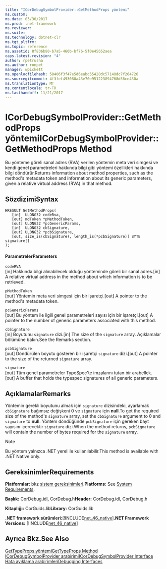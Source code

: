 ```yaml
---
title: "ICorDebugSymbolProvider::GetMethodProps yöntemi"
ms.custom: 
ms.date: 03/30/2017
ms.prod: .net-framework
ms.reviewer: 
ms.suite: 
ms.technology: dotnet-clr
ms.tgt_pltfrm: 
ms.topic: reference
ms.assetid: 8f836b80-b7a5-460b-bf76-5f0e45652aea
caps.latest.revision: "4"
author: rpetrusha
ms.author: ronpet
manager: wpickett
ms.openlocfilehash: 58406f3f47e5d6eabd55420dc57148dc7f264726
ms.sourcegitcommit: 4f3fef493080a43e70e951223894768d36ce430a
ms.translationtype: MT
ms.contentlocale: tr-TR
ms.lasthandoff: 11/21/2017
---
```

# <a name="icordebugsymbolprovidergetmethodprops-method"></a><span data-ttu-id="cfcbf-102">ICorDebugSymbolProvider::GetMethodProps yöntemi</span><span class="sxs-lookup"><span data-stu-id="cfcbf-102">ICorDebugSymbolProvider::GetMethodProps Method</span></span>
<span data-ttu-id="cfcbf-103">Bu yönteme göreli sanal adres (RVA) verilen yöntemin meta veri simgesi ve kendi genel parametreleri hakkında bilgi gibi yöntemi özellikleri hakkında bilgi döndürür.</span><span class="sxs-lookup"><span data-stu-id="cfcbf-103">Returns information about method properties, such as the method's metadata token and information about its generic parameters, given a relative virtual address (RVA) in that method.</span></span>  
  
## <a name="syntax"></a><span data-ttu-id="cfcbf-104">Sözdizimi</span><span class="sxs-lookup"><span data-stu-id="cfcbf-104">Syntax</span></span>  
  
```  
HRESULT GetMethodProps(  
   [in]  ULONG32 codeRva,  
   [out] mdToken *pMethodToken,  
   [out] ULONG32 *pcGenericParams,  
   [in]  ULONG32 cbSignature,  
   [out] ULONG32 *pcbSignature,  
   [out, size_is(cbSignature), length_is(*pcbSignature)] BYTE signature[]  
);  
```  
  
#### <a name="parameters"></a><span data-ttu-id="cfcbf-105">Parametreler</span><span class="sxs-lookup"><span data-stu-id="cfcbf-105">Parameters</span></span>  
 `codeRVA`  
 <span data-ttu-id="cfcbf-106">[in] Hakkında bilgi alınabilecek olduğu yönteminde göreli bir sanal adres.</span><span class="sxs-lookup"><span data-stu-id="cfcbf-106">[in] A relative virtual address in the method about which information is to be retrieved.</span></span>  
  
 `pMethodToken`  
 <span data-ttu-id="cfcbf-107">[out] Yöntemin meta veri simgesi için bir işaretçi.</span><span class="sxs-lookup"><span data-stu-id="cfcbf-107">[out] A pointer to the method's metadata token.</span></span>  
  
 `pcGenericParams`  
 <span data-ttu-id="cfcbf-108">[out] Bu yöntem ile ilgili genel parametreleri sayısı için bir işaretçi.</span><span class="sxs-lookup"><span data-stu-id="cfcbf-108">[out] A pointer to the number of generic parameters associated with this method.</span></span>  
  
 `cbSignature`  
 <span data-ttu-id="cfcbf-109">[in] Boyutunu `signature` dizi.</span><span class="sxs-lookup"><span data-stu-id="cfcbf-109">[in] The size of the `signature` array.</span></span> <span data-ttu-id="cfcbf-110">Açıklamalar bölümüne bakın.</span><span class="sxs-lookup"><span data-stu-id="cfcbf-110">See the Remarks section.</span></span>  
  
 `pcbSignature`  
 <span data-ttu-id="cfcbf-111">[out] Döndürülen boyutu gösteren bir işaretçi `signature` dizi.</span><span class="sxs-lookup"><span data-stu-id="cfcbf-111">[out] A pointer to the size of the returned `signature` array.</span></span>  
  
 `signature`  
 <span data-ttu-id="cfcbf-112">[out] Tüm genel parametreler TypeSpec'te imzalarını tutan bir arabellek.</span><span class="sxs-lookup"><span data-stu-id="cfcbf-112">[out] A buffer that holds the typespec signatures of all generic parameters.</span></span>  
  
## <a name="remarks"></a><span data-ttu-id="cfcbf-113">Açıklamalar</span><span class="sxs-lookup"><span data-stu-id="cfcbf-113">Remarks</span></span>  
 <span data-ttu-id="cfcbf-114">Yöntemin gerekli boyutunu almak için `signature` dizisindeki, ayarlamak `cbSignature` bağımsız değişkeni 0 ve `signature` için **null**.</span><span class="sxs-lookup"><span data-stu-id="cfcbf-114">To get the required size of the method's `signature` array, set the `cbSignature` argument to 0 and `signature` to **null**.</span></span> <span data-ttu-id="cfcbf-115">Yöntem döndüğünde `pcbSignature` için gereken bayt sayısını içerecektir `signature` dizi.</span><span class="sxs-lookup"><span data-stu-id="cfcbf-115">When the method returns, `pcbSignature` will contain the number of bytes required for the `signature` array.</span></span>  
  
> [!NOTE]
>  <span data-ttu-id="cfcbf-116">Bu yöntem yalnızca .NET yerel ile kullanılabilir.</span><span class="sxs-lookup"><span data-stu-id="cfcbf-116">This method is available with .NET Native only.</span></span>  
  
## <a name="requirements"></a><span data-ttu-id="cfcbf-117">Gereksinimler</span><span class="sxs-lookup"><span data-stu-id="cfcbf-117">Requirements</span></span>  
 <span data-ttu-id="cfcbf-118">**Platformlar:** bkz [sistem gereksinimleri](../../../../docs/framework/get-started/system-requirements.md).</span><span class="sxs-lookup"><span data-stu-id="cfcbf-118">**Platforms:** See [System Requirements](../../../../docs/framework/get-started/system-requirements.md).</span></span>  
  
 <span data-ttu-id="cfcbf-119">**Başlık:** CorDebug.idl, CorDebug.h</span><span class="sxs-lookup"><span data-stu-id="cfcbf-119">**Header:** CorDebug.idl, CorDebug.h</span></span>  
  
 <span data-ttu-id="cfcbf-120">**Kitaplığı:** CorGuids.lib</span><span class="sxs-lookup"><span data-stu-id="cfcbf-120">**Library:** CorGuids.lib</span></span>  
  
 <span data-ttu-id="cfcbf-121">**.NET framework sürümleri:**[!INCLUDE[net_46_native](../../../../includes/net-46-native-md.md)]</span><span class="sxs-lookup"><span data-stu-id="cfcbf-121">**.NET Framework Versions:** [!INCLUDE[net_46_native](../../../../includes/net-46-native-md.md)]</span></span>  
  
## <a name="see-also"></a><span data-ttu-id="cfcbf-122">Ayrıca Bkz.</span><span class="sxs-lookup"><span data-stu-id="cfcbf-122">See Also</span></span>  
 [<span data-ttu-id="cfcbf-123">GetTypeProps yöntemi</span><span class="sxs-lookup"><span data-stu-id="cfcbf-123">GetTypeProps Method</span></span>](../../../../docs/framework/unmanaged-api/debugging/icordebugsymbolprovider-gettypeprops-method.md)  
 [<span data-ttu-id="cfcbf-124">ICorDebugSymbolProvider arabirimi</span><span class="sxs-lookup"><span data-stu-id="cfcbf-124">ICorDebugSymbolProvider Interface</span></span>](../../../../docs/framework/unmanaged-api/debugging/icordebugsymbolprovider-interface.md)  
 [<span data-ttu-id="cfcbf-125">Hata ayıklama arabirimleri</span><span class="sxs-lookup"><span data-stu-id="cfcbf-125">Debugging Interfaces</span></span>](../../../../docs/framework/unmanaged-api/debugging/debugging-interfaces.md)
